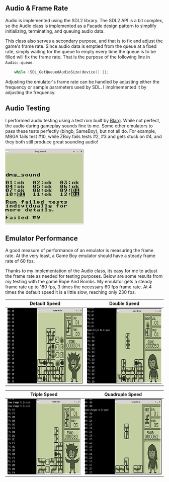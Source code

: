 ## Audio & Frame Rate

Audio is implemented using the SDL2 library. The SDL2 API is a bit
complex, so the Audio class is implemented as a Facade design pattern
to simplify initializing, terminating, and queuing audio data.

This class also serves a secondary purpose, and that is to fix and
adjust the game's frame rate. Since audio data is emptied from the
queue at a fixed rate, simply waiting for the queue to empty every
time the queue is to be filled will fix the frame rate. That is the
purpose of the following line in ```Audio::queue```.
```C++
    while (SDL_GetQueuedAudioSize(device)) {};
```
Adjusting the emulator's frame rate can be handled by adjusting either
the frequency or sample parameters used by SDL. I implmemented it by
adjusting the frequency.

## Audio Testing

I performed audio testing using a test rom built by
[Blarg](https://github.com/retrio/gb-test-roms). While not perfect,
the audio during gameplay sounds fine to me. Some other emulators to
pass these tests perfectly (bingb, SameBoy), but not all do.  For example,
MBGA fails test #10, while ZBoy fails tests #2, #3 and gets stuck on
#4, and they both still produce great sounding audio!

<img src="../images/blargg_dmg_sound.png" height="240">

## Emulator Performance

A good measure of performance of an emulator is measuring the
frame rate. At the very least, a Game Boy emulator should have a steady
frame rate of 60 fps.

Thanks to my implementation of the Audio class, its easy for me to
adjust the frame rate as needed for testing purposes. Below are some
results from my testing with the game Rope And Bombs. My emulator gets
a steady frame rate up to 180 fps, 3 times the necessary 60 fps
frame rate. At 4 times the default speed it is a little slow, reaching only 230 fps.

Default Speed | Double Speed
:------------:|:-----------:
<img src="../images/RopeAndBombs_x1.png" height="240"> | <img src="../images/RopeAndBombs_x2.png" height="240">

Triple Speed | Quadruple Speed
:------------:|:-----------:
<img src="../images/RopeAndBombs_x3.png" height="240"> | <img src="../images/RopeAndBombs_x4.png" height="240">
